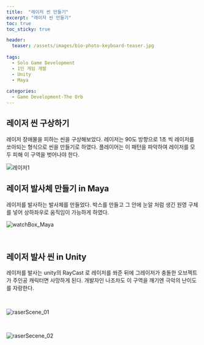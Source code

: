 ```yaml
---
title:  "레이저 씬 만들기"
excerpt: "레이저 씬 만들기"
toc: true
toc_sticky: true

header:
  teaser: /assets/images/bio-photo-keyboard-teaser.jpg
  
tags:
  - Solo Game Development
  - 1인 게임 개발
  - Unity
  - Maya
  
categories:
  - Game Development-The Orb
---
```


## 레이저 씬 구상하기

레이저 장애물을 피하는 씬을 구상해보았다. 레이저는 90도 방향으로 1초 씩 레이저를 쏘아되는 형식으로 씬을 만들기로 하였다. 플레이어는 이 패턴을 파악하여
레이저를 모두 피해 이 구역을 벗어나야 한다.

![레이저1](https://user-images.githubusercontent.com/73280175/105432811-be75a780-5c9b-11eb-81a4-c8ecb01b5a06.jpg)

## 레이저 발사체 만들기 in Maya

레이저를 발사하는 발사체를 만들었다. 박스를 만들고 그 안에 눈알 처럼 생긴 원영 구체를 넣어 상하좌우로 움직임이 가능하게 하였다.

![watchBox_Maya](https://user-images.githubusercontent.com/73280175/105431025-304bf200-5c98-11eb-89d9-f8aa28f625d5.gif)

<br>

## 레이저 발사 씬 in Unity

레이저를 발사는 unity의 RayCast 로 레이저를 쏴준 뒤에 그레이저가 충돌한 오브젝트가 주인공 캐릭터면 사망하게 된다. 개발자인 나조차도 이 구역을 깨기엔
극악의 난이도를 자랑한다.

<br>

![raserScene_01](https://user-images.githubusercontent.com/73280175/105432333-cda82580-5c9a-11eb-9616-5c6d52c7517c.gif)

<br>

![raserSecene_02](https://user-images.githubusercontent.com/73280175/105432336-ced95280-5c9a-11eb-8503-ce3d721b1fff.gif)




